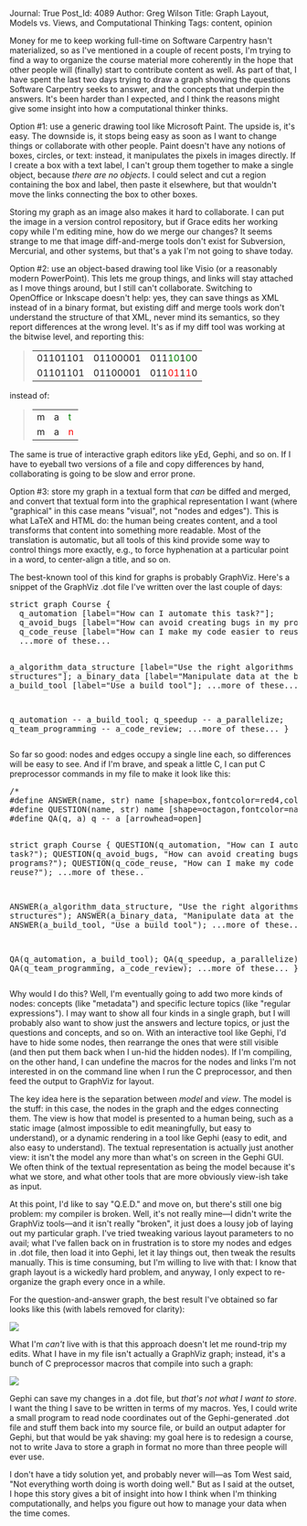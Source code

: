 Journal: True
Post_Id: 4089
Author: Greg Wilson
Title: Graph Layout, Models vs. Views, and Computational Thinking
Tags: content, opinion

<p>Money for me to keep working full-time on Software Carpentry hasn't materialized, so as I've mentioned in a couple of recent posts, I'm trying to find a way to organize the course material more coherently in the hope that other people will (finally) start to contribute content as well.  As part of that, I have spent the last two days trying to draw a graph showing the questions Software Carpentry seeks to answer, and the concepts that underpin the answers.  It's been harder than I expected, and I think the reasons might give some insight into how a computational thinker thinks.</p>
<p>Option #1: use a generic drawing tool like Microsoft Paint.  The upside is, it's easy.  The downside is, it stops being easy as soon as I want to change things or collaborate with other people.  Paint doesn't have any notions of boxes, circles, or text: instead, it manipulates the pixels in images directly.  If I create a box with a text label, I can't group them together to make a single object, because <em>there are no objects</em>.  I could select and cut a region containing the box and label, then paste it elsewhere, but that wouldn't move the links connecting the box to other boxes.</p>
<p>Storing my graph as an image also makes it hard to collaborate.  I can put the image in a version control repository, but if Grace edits her working copy while I'm editing mine, how do we merge our changes?  It seems strange to me that image diff-and-merge tools don't exist for Subversion, Mercurial, and other systems, but that's a yak I'm not going to shave today.</p>
<p>Option #2: use an object-based drawing tool like Visio (or a reasonably modern PowerPoint).  This lets me group things, and links will stay attached as I move things around, but I still can't collaborate.  Switching to OpenOffice or Inkscape doesn't help: yes, they can save things as XML instead of in a binary format, but existing diff and merge tools work don't understand the structure of that XML, never mind its semantics, so they report differences at the wrong level.  It's as if my diff tool was working at the bitwise level, and reporting this:</p>
<blockquote>
<table>
<tbody>
<tr>
<td>01101101</td>
<td>01100001</td>
<td>011<span style="color: green;">10</span>1<span style="color: green;">0</span>0</td>
</tr>
<tr>
<td>01101101</td>
<td>01100001</td>
<td>011<span style="color: red;">01</span>1<span style="color: red;">1</span>0</td>
</tr>
</tbody>
</table>
</blockquote>
<p>instead of:</p>
<blockquote>
<table>
<tbody>
<tr>
<td>m</td>
<td>a</td>
<td><span style="color: green;">t</span></td>
</tr>
<tr>
<td>m</td>
<td>a</td>
<td><span style="color: red;">n</span></td>
</tr>
</tbody>
</table>
</blockquote>
<p>The same is true of interactive graph editors like yEd, Gephi, and so on.  If I have to eyeball two versions of a file and copy differences by hand, collaborating is going to be slow and error prone.</p>
<p>Option #3: store my graph in a textual form that <em>can</em> be diffed and merged, and convert that textual form into the graphical representation I want (where "graphical" in this case means "visual", not "nodes and edges").  This is what LaTeX and HTML do: the human being creates content, and a tool transforms that content into something more readable.  Most of the translation is automatic, but all tools of this kind provide some way to control things more exactly, e.g., to force hyphenation at a particular point in a word, to center-align a title, and so on.</p>
<p>The best-known tool of this kind for graphs is probably GraphViz.  Here's a snippet of the GraphViz .dot file I've written over the last couple of days:</p>
<pre>strict graph Course {
  q_automation [label="How can I automate this task?"];
  q_avoid_bugs [label="How can avoid creating bugs in my programs?"];
  q_code_reuse [label="How can I make my code easier to reuse?"];
  ...more of these...

  a_algorithm_data_structure [label="Use the right algorithms and data structures"];
  a_binary_data [label="Manipulate data at the bit level"];
  a_build_tool [label="Use a build tool"];
  ...more of these...

  q_automation -- a_build_tool;
  q_speedup -- a_parallelize;
  q_team_programming -- a_code_review;
  ...more of these...
}</pre>
<p>So far so good: nodes and edges occupy a single line each, so differences will be easy to see.  And if I'm brave, and speak a little C, I can put C preprocessor commands in my file to make it look like this:</p>
<pre>/*
#define ANSWER(name, str) name [shape=box,fontcolor=red4,color=red4,margin="0.05,0.0",label=str]
#define QUESTION(name, str) name [shape=octagon,fontcolor=navyblue,color=navyblue,margin="0.05,0.0",label=str]
#define QA(q, a) q -- a [arrowhead=open]

strict graph Course {
  QUESTION(q_automation, "How can I automate this task?");
  QUESTION(q_avoid_bugs, "How can avoid creating bugs in my programs?");
  QUESTION(q_code_reuse, "How can I make my code easier to reuse?");
  ...more of these..

  ANSWER(a_algorithm_data_structure, "Use the right algorithms and data structures");
  ANSWER(a_binary_data, "Manipulate data at the bit level");
  ANSWER(a_build_tool, "Use a build tool");
  ...more of these...

  QA(q_automation, a_build_tool);
  QA(q_speedup, a_parallelize);
  QA(q_team_programming, a_code_review);
  ...more of these...
}</pre>
<p>Why would I do this?  Well, I'm eventually going to add two more kinds of nodes: concepts (like "metadata") and specific lecture topics (like "regular expressions").  I may want to show all four kinds in a single graph, but I will probably also want to show just the answers and lecture topics, or just the questions and concepts, and so on.  With an interactive tool like Gephi, I'd have to hide some nodes, then rearrange the ones that were still visible (and then put them back when I un-hid the hidden nodes).  If I'm compiling, on the other hand, I can undefine the macros for the nodes and links I'm not interested in on the command line when I run the C preprocessor, and then feed the output to GraphViz for layout.</p>
<p>The key idea here is the separation between <em>model</em> and <em>view</em>.  The model is the stuff: in this case, the nodes in the graph and the edges connecting them.  The view is how that model is presented to a human being, such as a static image (almost impossible to edit meaningfully, but easy to understand), or a dynamic rendering in a tool like Gephi (easy to edit, and also easy to understand).  The textual representation is actually just another view: it isn't the model any more than what's on screen in the Gephi GUI.  We often think of the textual representation as being the model because it's what we store, and what other tools that are more obviously view-ish take as input.</p>
<p>At this point, I'd like to say "Q.E.D." and move on, but there's still one big problem: my compiler is broken.  Well, it's not really mine&mdash;I didn't write the GraphViz tools&mdash;and it isn't really "broken", it just does a lousy job of laying out my particular graph.  I've tried tweaking various layout parameters to no avail; what I've fallen back on in frustration is to store my nodes and edges in .dot file, then load it into Gephi, let it lay things out, then tweak the results manually.  This is time consuming, but I'm willing to live with that: I know that graph layout is a wickedly hard problem, and anyway, I only expect to re-organize the graph every once in a while.</p>
<p>For the question-and-answer graph, the best result I've obtained so far looks like this (with labels removed for clarity):</p>
<p><img src="|filename|/files/2011/03/course-design.png" /></p>
<p>What I'm <em>can't</em> live with is that this approach doesn't let me round-trip my edits.  What I have in my file isn't actually a GraphViz graph; instead, it's a bunch of C preprocessor macros that compile into such a graph:</p>
<p><img src="|filename|/files/2011/03/cycle.png" /></p>
<p>Gephi can save my changes in a .dot file, but <em>that's not what I want to store</em>.  I want the thing I save to be written in terms of my macros.  Yes, I could write a small program to read node coordinates out of the Gephi-generated .dot file and stuff them back into my source file, or build an output adapter for Gephi, but that would be yak shaving: my goal here is to redesign a course, not to write Java to store a graph in format no more than three people will ever use.</p>
<p>I don't have a tidy solution yet, and probably never will&mdash;as Tom West said, "Not everything worth doing is worth doing well."  But as I said at the outset, I hope this story gives a bit of insight into how I think when I'm thinking computationally, and helps you figure out how to manage your data when the time comes.</p>
